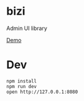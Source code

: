 # bizi
Admin UI library

[Demo](http://bizi-www.herokuapp.com/)

# Dev

    npm install
    npm run dev
    open http://127.0.0.1:8080
